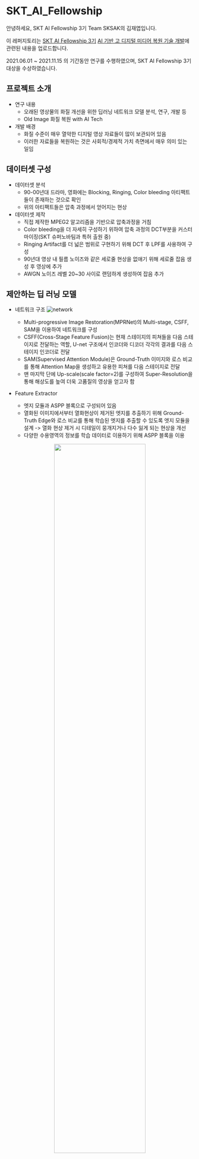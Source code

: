 # SKT_AI_Fellowship

안녕하세요, SKT AI Fellowship 3기 Team SKSAK의 김재엽입니다.

이 레퍼지토리는 [SKT AI Fellowship 3기](https://www.sktaifellowship.com) [AI 기반 고 디지털 미디어 복원 기술 개발](https://www.sktaifellowship.com/4222451b-09b3-4627-a013-9732bcdadf57)에 관련된 내용을 업로드합니다.

2021.06.01 ~ 2021.11.15 의 기간동안 연구를 수행하였으며, SKT AI Fellowship 3기 대상을 수상하였습니다.

## 프로젝트 소개
* 연구 내용
  * 오래된 영상물의 화질 개선을 위한 딥러닝 네트워크 모델 분석, 연구, 개발 등
  * Old Image 화질 복원 with AI Tech
* 개발 배경
  * 화질 수준이 매우 열악한 디지털 영상 자료들이 많이 보관되어 있음
  * 이러한 자료들을 복원하는 것은 사회적/경제적 가치 측면에서 매우 의미 있는 일임

## 데이터셋 구성
* 데이터셋 분석
  * 90-00년대 드라마, 영화에는 Blocking, Ringing, Color bleeding 아티팩트들이 존재하는 것으로 확인 
  * 위의 아티팩트들은 압축 과정에서 얻어지는 현상
* 데이터셋 제작
  * 직접 제작한 MPEG2 알고리즘을 기반으로 압축과정을 거침
  * Color bleeding을 더 자세히 구성하기 위하여 압축 과정의 DCT부분을 커스터마이징(SKT 슈퍼노바팀과 특허 출원 중)
  * Ringing Artifact를 더 넓은 범위로 구현하기 위해 DCT 후 LPF를 사용하여 구성
  * 90년대 영상 내 필름 노이즈와 같은 세로줄 현상을 없애기 위해 세로줄 잡음 생성 후 영상에 추가
  * AWGN 노이즈 레벨 20~30 사이로 랜덤하게 생성하여 잡음 추가

## 제안하는 딥 러닝 모델
* 네트워크 구조
![network](https://user-images.githubusercontent.com/59470033/143054997-4f87fdfc-daf3-4233-bd3c-899d2127c181.png)
  * Multi-progressive Image Restoration(MPRNet)의 Multi-stage, CSFF, SAM을 이용하여 네트워크를 구성
  * CSFF(Cross-Stage Feature Fusion)는 현재 스테이지의 피쳐들을 다음 스테이지로 전달하는 역할, U-net 구조에서 인코더와 디코더 각각의 결과를 다음 스테이지 인코더로 전달
  * SAM(Supervised Attention Module)은 Ground-Truth 이미지와 로스 비교를 통해 Attention Map을 생성하고 유용한 피쳐를 다음 스테이지로 전달
  * 맨 마지막 단에 Up-scale(scale factor=2)를 구성하여 Super-Resolution을 통해 해상도를 높여 더욱 고품질의 영상을 얻고자 함

* Feature Extractor
  *  엣지 모듈과 ASPP 블록으로 구성되어 있음
  *  열화된 이미지에서부터 열화현상이 제거된 엣지를 추출하기 위해 Ground-Truth Edge와 로스 비교를 통해 학습된 엣지를 추출할 수 있도록 엣지 모듈을 설계 -> 열화 현상 제거 시 디테일이 뭉개지거나 다수 잃게 되는 현상을 개선
  *  다양한 수용영역의 정보를 학습 데이터로 이용하기 위해 ASPP 블록을 이용
<p align="center"><img src="https://user-images.githubusercontent.com/59470033/130186086-fc00bfe6-f241-4f3f-ac9a-340548f0889f.png" width="70%" height="70%"></p>


* Channel Attention Based U-net with DC-CAB(Deformable Convolution-Channel Attention Block)  
   * 가중되는 채널에서 각 피쳐들의 집중도를 높이기 위해 CAB 기반의 U-net을 구성
   * 객체의 위치, 중요한 객체를 판단하여 가중치를 주는 Deformable Convolution을 이용한 후 가중되는 채널의 집중도를 위한 CAB 결합
<p align="center"><img src="https://user-images.githubusercontent.com/59470033/143054316-deef9c7e-f9e2-4c5f-99b0-f711c9f838fc.png" width="70%" height="70%"></p>

## 깜박임 현상(Flicker) 개선
* 딥러닝 모델을 통해 복원한 영상을 동영상으로 변환하였을 때 깜박임 현상이 발생
* 이를 해결하기 위해 자체적으로 알고리즘을 구성하여 해결 (SKT 슈퍼노바 팀과 특허 출원 중)
  * 동일한 장면 내의 DC 값을 평균하는 방식으로 깜박임 문제 해결
  * 장면전환과 의도적인 깜박임(노래방, 클럽 등)을 판별하기 위해 DC의 평균과 차이가 실험을 통해 얻은 임계값 보다 크다면 DC의 평균을 갱신

| 깜박임 알고리즘 적용 전 | 깜박임 알고리즘 적용 후 |
|---|---|
|  ![그림5](https://user-images.githubusercontent.com/59470033/143056913-cb7aec74-ebdf-4e00-b147-acbf0640c0b3.gif) | ![그림6](https://user-images.githubusercontent.com/59470033/143057171-fe0ea13e-36a5-45f5-ad2d-40e2de8e3ba3.gif) | 

## 실험 결과
* 목욕탕집 남자들(1995년) 작품에 대한 화질 개선 결과
  * 잡음 및 링잉현상, 반찬에 컬러가 튀는 컬러블리딩 및 무아레 현상을 제거하며 복원
![그림4](https://user-images.githubusercontent.com/59470033/143055789-65da7ae2-1dca-4e8b-b930-03e5ef4b03e1.png)

* 딸부잣집(1994년) 작품에 대한 화질 개선 결과
  * 손 부분에 잡음 및 컬러가 튀는 현상 제거, 머리부분에 링잉현상을 우수하게 제거하며 복원
![그림3](https://user-images.githubusercontent.com/59470033/143055966-774f798a-3a79-4de4-8a5a-95504ac27a9f.png)

## 자세한 내용
* 자세한 내용은 아래 블로그를 참고해주세요!

https://athurk94.tistory.com/entry/SKT-AI-Fellowship3-%EC%B5%9C%EC%A2%85%EB%B0%9C%ED%91%9C%EC%99%80-%EB%81%9D-%EB%A7%88%EB%AC%B4%EB%A6%AC

